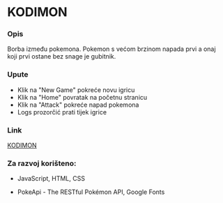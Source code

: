 # KODIMON

### Opis
Borba između pokemona. Pokemon s većom brzinom napada prvi a onaj koji prvi ostane bez snage je gubitnik.

### Upute

* Klik na "New Game" pokreće novu igricu
* Klik na "Home" povratak na početnu stranicu
* Klik na "Attack" pokreće napad pokemona
* Logs prozorčić prati tijek igrice

### Link
[KODIMON](https://kodimon.glitch.me/)

### Za razvoj korišteno:

* JavaScript, HTML, CSS

* PokeApi - The RESTful Pokémon API, Google Fonts